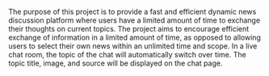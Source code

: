 The purpose of this project is to provide a fast and efficient dynamic news discussion platform where users have a limited amount of time to exchange their thoughts on current topics. The project aims to encourage efficient exchange of information in a limited amount of time, as opposed to allowing users to select their own news within an unlimited time and scope. In a live chat room, the topic of the chat will automatically switch over time. The topic title, image, and source will be displayed on the chat page.
